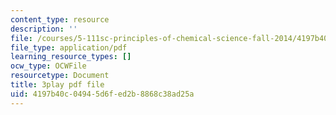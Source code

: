 ```yaml
---
content_type: resource
description: ''
file: /courses/5-111sc-principles-of-chemical-science-fall-2014/4197b40c04945d6fed2b8868c38ad25a_XKeAd4xybjM.pdf
file_type: application/pdf
learning_resource_types: []
ocw_type: OCWFile
resourcetype: Document
title: 3play pdf file
uid: 4197b40c-0494-5d6f-ed2b-8868c38ad25a
---
```

